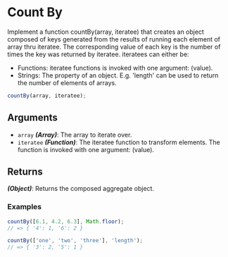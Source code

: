 # Count By

Implement a function countBy(array, iteratee) that creates an object composed of keys generated from the results of running each element of array thru iteratee. The corresponding value of each key is the number of times the key was returned by iteratee. iteratees can either be:

- Functions: iteratee functions is invoked with one argument: (value).
- Strings: The property of an object. E.g. 'length' can be used to return the number of elements of arrays.

```js
countBy(array, iteratee);
```

## Arguments

- `array` ***(Array)***: The array to iterate over.
- `iteratee` ***(Function)***: The iteratee function to transform elements. The function is invoked with one argument: (value).

## Returns

***(Object)***: Returns the composed aggregate object.

### Examples

```js
countBy([6.1, 4.2, 6.3], Math.floor);
// => { '4': 1, '6': 2 }

countBy(['one', 'two', 'three'], 'length');
// => { '3': 2, '5': 1 }
```
